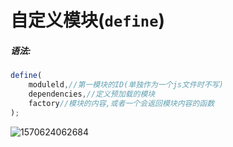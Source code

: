 # 自定义模块(`define`)

##### 语法:

```javascript
define(
	moduleld,//第一模块的ID(单独作为一个js文件时不写)
    dependencies,//定义预加载的模块
    factory//模块的内容,或者一个会返回模块内容的函数
);
```

![1570624062684](D:\总结\img\1570624062684.png)

